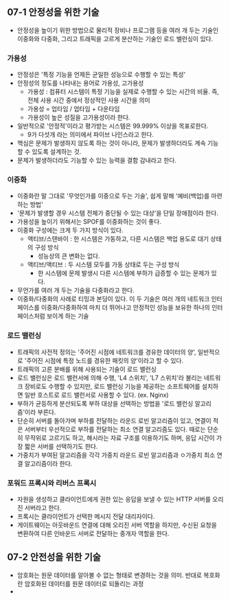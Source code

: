 ## 07-1 안정성을 위한 기술
- 안정성을 높이기 위한 방법으로 물리적 장비나 프로그램 등을 여러 개 두는 기술인 이중화와 다중화, 그리고 트래픽을 고르게 분산하는 기술인 로드 밸런싱이 있다.
### 가용성
- 안정성은 '특정 기능을 언제든 균일한 성능으로 수행할 수 있는 특성'
- 안정성의 정도를 나타내는 용어로 가용성, 고가용성
	- 가용성 : 컴퓨터 시스템이 특정 기능을 실제로 수행할 수 있는 시간의 비율. 즉, 전체 사용 시간 중에서 정상적인 사용 시간을 의미
	- 가용성 = 업타임 / 업타임 + 다운타임
	- 가용성이 높은 성질을 고가용성이라 한다.
- 일반적으로 '안정적'이라고 평가받는 시스템은 99.999% 이상을 목표로한다.
	- 9가 다섯개 라는 의미에서 파이브 나인스라고 한다.
- 핵심은 문제가 발생하지 않도록 하는 것이 아니라, 문제가 발생하더라도 계속 기능할 수 있도록 설계하는 것.
- 문제가 발생하더라도 기능할 수 있는 능력을 결함 감내라고 한다.
### 이중화
- 이중화란 말 그대로 '무엇인가를 이중으로 두는 기술', 쉽게 말해 '예비(백업)를 마련하는 방법'
- '문제가 발생할 경우 시스템 전체가 중단될 수 있는 대상'을 단일 장애점이라 한다.
- 가용성을 높이기 위해서는 SPOF를 이중화하는 것이 좋다.
- 이중화 구성에는 크게 두 가지 방식이 있다.
	- 액티브/스탠바이 : 한 시스템은 가동하고, 다른 시스템은 백업 용도로 대기 상태의 구성 방식
		- 성능상의 큰 변화는 없다.
	- 액티브/액티브 : 두 시스템 모두를 가동 상태로 두는 구성 방식
		- 한 시스템에 문제 발생시 다른 시스템에 부하가 급증할 수 있는 문제가 있다.
- 무언가를 여러 개 두는 기술을 다중화라고 한다.
- 이중화/다중화의 사례로 티밍과 본딩이 있다. 이 두 기술은 여러 개의 네트워크 인터페이스를 이중화/다중화하여 마치 더 뛰어나고 안정적인 성능을 보유한 하나의 인터페이스처럼 보이게 하는 기술
### 로드 밸런싱
- 트래픽의 사전적 정의는 '주어진 시점에 네트워크를 경유한 데이터의 양', 일반적으로 '주어진 시점에 특정 노드를 경유한 패킷의 양'이라고 할 수 있다.
- 트래픽의 고른 분배를 위해 사용되는 기술이 로드 밸런싱
- 로드 밸런싱은 로드 밸런서에 의해 수행, 'L4 스위치', 'L7 스위치'라 불리는 네트워크 장비로도 수행할 수 있지만, 로드 밸런싱 기능을 제공하는 소프트웨어를 설치하면 일반 호스트로 로드 밸런서로 사용할 수 있다. (ex. Nginx)
- 부하가 균등하게 분산되도록 부하 대상을 선택하는 방법을 '로드 밸런싱 알고리즘'이라 부른다.
- 단순히 서버를 돌아가며 부하를 전달하는 라운드 로빈 알고리즘이 있고, 연결이 적은 서버부터 우선적으로 부하를 전달하는 최소 연결 알고리즘도 있다. 때로는 단순히 무작위로 고르기도 하고, 해시라는 자료 구조를 이용하기도 하며, 응답 시간이 가장 짧은 서버를 선택하기도 한다.
- 가중치가 부여된 알고리즘을 각각 가중치 라운드 로빈 알고리즘과 ㅇ가중치 최소 연결 알고리즘이라 한다.
### 포워드 프록시와 리버스 프록시
- 자원을 생성하고 클라이언트에게 권한 있는 응답을 보낼 수 있는 HTTP 서버를 오리진 서버라고 한다.
- 프록시는 클라이언트가 선택한 메시지 전달 대리자이다.
- 게이트웨이는 아웃바운드 연결에 대해 오리진 서버 역할을 하지만, 수신된 요청을 변환하여 다른 인바운드 서버로 전달하는 중개자 역할을 한다.

## 07-2 안전성을 위한 기술
- 암호화는 원문 데이터를 알아볼 수 없는 형태로 변경하는 것을 의미. 반대로 복호화란 암호화된 데이터를 원문 데이터로 되돌리는 과정
- 